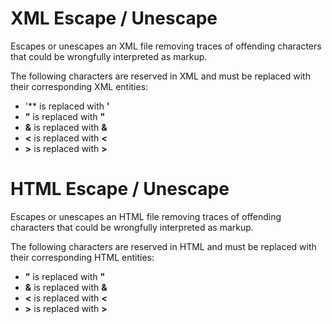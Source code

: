 # XML Escape / Unescape

Escapes or unescapes an XML file removing traces of offending characters that could be wrongfully interpreted as markup.

The following characters are reserved in XML and must be replaced with their corresponding XML entities:



- '** is replaced with **&apos;**
- **"** is replaced with **&quot;**
- **&** is replaced with **&amp;**
- **<** is replaced with **&lt;**
- **>** is replaced with **&gt;**

# HTML Escape / Unescape

Escapes or unescapes an HTML file removing traces of offending characters that could be wrongfully interpreted as markup.

The following characters are reserved in HTML and must be replaced with their corresponding HTML entities:

- **"** is replaced with **&quot;**
- **&** is replaced with **&amp;**
- **<** is replaced with **&lt;**
- **>** is replaced with **&gt;**

